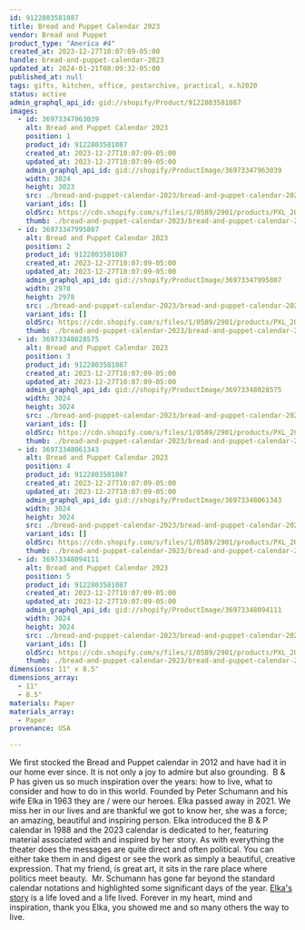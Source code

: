 ```yaml
---
id: 9122803581087
title: Bread and Puppet Calendar 2023
vendor: Bread and Puppet
product_type: "America #4"
created_at: 2023-12-27T10:07:09-05:00
handle: bread-and-puppet-calendar-2023
updated_at: 2024-01-21T08:09:32-05:00
published_at: null
tags: gifts, kitchen, office, postarchive, practical, x.h2020
status: active
admin_graphql_api_id: gid://shopify/Product/9122803581087
images:
  - id: 36973347963039
    alt: Bread and Puppet Calendar 2023
    position: 1
    product_id: 9122803581087
    created_at: 2023-12-27T10:07:09-05:00
    updated_at: 2023-12-27T10:07:09-05:00
    admin_graphql_api_id: gid://shopify/ProductImage/36973347963039
    width: 3024
    height: 3023
    src: ./bread-and-puppet-calendar-2023/bread-and-puppet-calendar-2023__0.jpg
    variant_ids: []
    oldSrc: https://cdn.shopify.com/s/files/1/0589/2901/products/PXL_20221114_172155668.jpg?v=1703689629
    thumb: ./bread-and-puppet-calendar-2023/bread-and-puppet-calendar-2023__0-thumb.jpg
  - id: 36973347995807
    alt: Bread and Puppet Calendar 2023
    position: 2
    product_id: 9122803581087
    created_at: 2023-12-27T10:07:09-05:00
    updated_at: 2023-12-27T10:07:09-05:00
    admin_graphql_api_id: gid://shopify/ProductImage/36973347995807
    width: 2978
    height: 2978
    src: ./bread-and-puppet-calendar-2023/bread-and-puppet-calendar-2023__1.jpg
    variant_ids: []
    oldSrc: https://cdn.shopify.com/s/files/1/0589/2901/products/PXL_20221114_173407442.jpg?v=1703689629
    thumb: ./bread-and-puppet-calendar-2023/bread-and-puppet-calendar-2023__1-thumb.jpg
  - id: 36973348028575
    alt: Bread and Puppet Calendar 2023
    position: 3
    product_id: 9122803581087
    created_at: 2023-12-27T10:07:09-05:00
    updated_at: 2023-12-27T10:07:09-05:00
    admin_graphql_api_id: gid://shopify/ProductImage/36973348028575
    width: 3024
    height: 3024
    src: ./bread-and-puppet-calendar-2023/bread-and-puppet-calendar-2023__2.jpg
    variant_ids: []
    oldSrc: https://cdn.shopify.com/s/files/1/0589/2901/products/PXL_20221114_173528251.jpg?v=1703689629
    thumb: ./bread-and-puppet-calendar-2023/bread-and-puppet-calendar-2023__2-thumb.jpg
  - id: 36973348061343
    alt: Bread and Puppet Calendar 2023
    position: 4
    product_id: 9122803581087
    created_at: 2023-12-27T10:07:09-05:00
    updated_at: 2023-12-27T10:07:09-05:00
    admin_graphql_api_id: gid://shopify/ProductImage/36973348061343
    width: 3024
    height: 3024
    src: ./bread-and-puppet-calendar-2023/bread-and-puppet-calendar-2023__3.jpg
    variant_ids: []
    oldSrc: https://cdn.shopify.com/s/files/1/0589/2901/products/PXL_20221114_174204045.jpg?v=1703689629
    thumb: ./bread-and-puppet-calendar-2023/bread-and-puppet-calendar-2023__3-thumb.jpg
  - id: 36973348094111
    alt: Bread and Puppet Calendar 2023
    position: 5
    product_id: 9122803581087
    created_at: 2023-12-27T10:07:09-05:00
    updated_at: 2023-12-27T10:07:09-05:00
    admin_graphql_api_id: gid://shopify/ProductImage/36973348094111
    width: 3024
    height: 3024
    src: ./bread-and-puppet-calendar-2023/bread-and-puppet-calendar-2023__4.jpg
    variant_ids: []
    oldSrc: https://cdn.shopify.com/s/files/1/0589/2901/products/PXL_20221114_174247556.jpg?v=1703689629
    thumb: ./bread-and-puppet-calendar-2023/bread-and-puppet-calendar-2023__4-thumb.jpg
dimensions: 11" x 8.5"
dimensions_array:
  - 11"
  - 8.5"
materials: Paper
materials_array:
  - Paper
provenance: USA

---
```


We first stocked the Bread and Puppet calendar in 2012 and have had it in our home ever since. It is not only a joy to admire but also grounding.  B & P has given us so much inspiration over the years: how to live, what to consider and how to do in this world. Founded by Peter Schumann and his wife Elka in 1963 they are / were our heroes. Elka passed away in 2021. We miss her in our lives and are thankful we got to know her, she was a force; an amazing, beautiful and inspiring person. Elka introduced the B & P calendar in 1988 and the 2023 calendar is dedicated to her, featuring material associated with and inspired by her story. As with everything the theater does the messages are quite direct and often political. You can either take them in and digest or see the work as simply a beautiful, creative expression. That my friend, is great art, it sits in the rare place where politics meet beauty.  Mr. Schumann has gone far beyond the standard calendar notations and highlighted some significant days of the year. [Elka's story](https://breadandpuppet.org/elka-schumann-in-memoriam) is a life loved and a life lived. Forever in my heart, mind and inspiration, thank you Elka, you showed me and so many others the way to live.